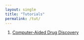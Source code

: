 ```yaml
---
layout: single
title: "Tutorials"
permalink: /tut/
---
```



1. [Computer-Aided Drug Discovery](cadd.html)
